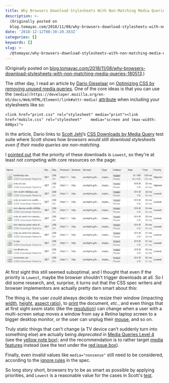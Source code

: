 ```yaml
---
title: Why Browsers Download Stylesheets With Non-Matching Media Queries
description: >-
  (Originally posted on
  blog.tomayac.com/2018/11/08/why-browsers-download-stylesheets-with-non-matching-media-queries-180513.)
date: '2018-12-12T08:30:20.383Z'
categories: []
keywords: []
slug: >-
  /@tomayac/why-browsers-download-stylesheets-with-non-matching-media-queries-eb61b91b85a2
---
```


(Originally posted on [blog.tomayac.com/2018/11/08/why-browsers-download-stylesheets-with-non-matching-media-queries-180513](https://blog.tomayac.com/2018/11/08/why-browsers-download-stylesheets-with-non-matching-media-queries-180513).)

The other day, I read an article by [Dario Gieselaar](https://github.com/dgieselaar) on [Optimizing CSS by removing unused media queries](https://medium.com/zoover-engineering/optimizing-css-by-removing-unused-media-queries-80b5508c6de9). One of the core ideas is that you can use the `[media](https://developer.mozilla.org/en-US/docs/Web/HTML/Element/link#attr-media)` [attribute](https://developer.mozilla.org/en-US/docs/Web/HTML/Element/link#attr-media) when including your stylesheets like so:

```
<link href="print.css" rel="stylesheet" media="print"><link href="mobile.css" rel="stylesheet"    media="screen and (max-width: 600px)">
```

In the article, Dario links to [Scott Jehl](https://github.com/scottjehl)’s [CSS Downloads by Media Query](http://scottjehl.github.io/CSS-Download-Tests/) test suite where Scott shows how _browsers would still download stylesheets even if their media queries are non-matching_.

I [pointed out](https://github.com/scottjehl/CSS-Download-Tests/issues/11#issue-378471829) that the priority of these downloads is `Lowest`, so they're at least not competing with core resources on the page:

![](img/0__3BZI11QUSWSRCDYp.png)

At first sight this still seemed suboptimal, and I thought that even if the priority is `Lowest`, maybe the browser shouldn't trigger downloads at all. So I did some research, and, surprise, it turns out that the CSS spec writers and browser implementors are actually pretty darn smart about this:

The thing is, the user _could_ always decide to resize their window (impacting [width](https://developer.mozilla.org/en-US/docs/Web/CSS/@media/width), [height](https://developer.mozilla.org/en-US/docs/Web/CSS/@media/height), [aspect ratio](https://developer.mozilla.org/en-US/docs/Web/CSS/@media/aspect-ratio)), to [print](https://developer.mozilla.org/en-US/docs/Web/CSS/Media_Queries/Using_media_queries#Media_types) the document, _etc._, and even things that at first sight _seem_ static (like the [resolution](https://developer.mozilla.org/en-US/docs/Web/CSS/@media/resolution)) can change when a user with a multi-screen setup moves a window from say a _Retina_ laptop screen to a bigger desktop monitor, or the user can unplug their [mouse](https://developer.mozilla.org/en-US/docs/Web/CSS/@media/any-pointer), and so on.

Truly static things that can’t change (a TV device can’t suddenly turn into something else) are actually being _deprecated_ in [Media Queries Level 4](https://drafts.csswg.org/mediaqueries) (see the [yellow note box](https://developer.mozilla.org/en-US/docs/Web/CSS/Media_Queries/Using_media_queries#Media_types)); and the recommendation is to rather target [media features](https://drafts.csswg.org/mediaqueries/#media-feature) instead (see the text under the [red issue box](https://drafts.csswg.org/mediaqueries/#media-types)).

Finally, even invalid values like `media="nonsense"` still need to be considered, according to the [ignore rules](https://www.w3.org/TR/CSS2/conform.html#ignore) in the spec.

So long story short, browsers try to be as smart as possible by applying priorities, and `Lowest` is a reasonable value for the cases in Scott's [test](http://scottjehl.github.io/CSS-Download-Tests/).